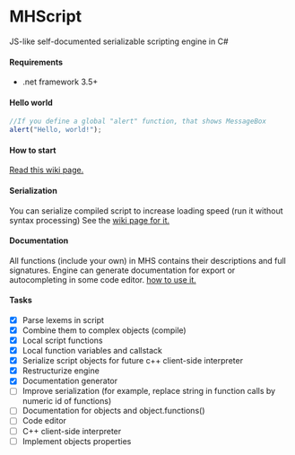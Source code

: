 # MHScript
JS-like self-documented serializable scripting engine in C#

#### Requirements
* .net framework 3.5+

#### Hello world
```javascript
//If you define a global "alert" function, that shows MessageBox
alert("Hello, world!");
```

#### How to start
[Read this wiki page.](https://github.com/Mishin870/MHScript/wiki/How-to-start)

#### Serialization
You can serialize compiled script to increase loading speed (run it without syntax processing)
See the [wiki page for it.](https://github.com/Mishin870/MHScript/wiki/Serialization)

#### Documentation
All functions (include your own) in MHS contains their descriptions and full signatures.
Engine can generate documentation for export or autocompleting in some code editor.
[how to use it.](https://github.com/Mishin870/MHScript/wiki/Documentation)

#### Tasks
- [x] Parse lexems in script
- [x] Combine them to complex objects (compile)
- [x] Local script functions
- [x] Local function variables and callstack
- [x] Serialize script objects for future c++ client-side interpreter
- [x] Restructurize engine
- [x] Documentation generator
- [ ] Improve serialization (for example, replace string in function calls by numeric id of functions)
- [ ] Documentation for objects and object.functions()
- [ ] Code editor
- [ ] C++ client-side interpreter
- [ ] Implement objects properties